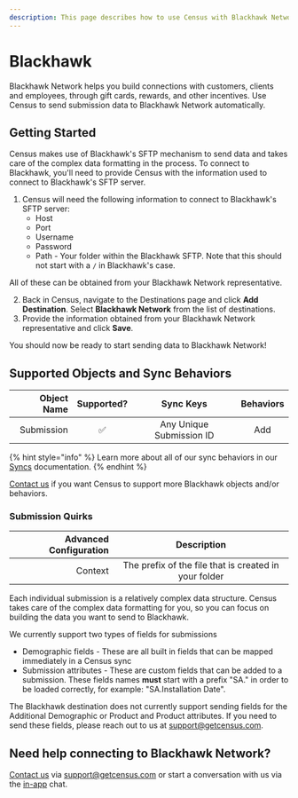 ```yaml
---
description: This page describes how to use Census with Blackhawk Network.
---
```


# Blackhawk

Blackhawk Network helps you build connections with customers, clients and employees, through gift cards, rewards, and other incentives. Use Census to send submission data to Blackhawk Network automatically.

## Getting Started

Census makes use of Blackhawk's SFTP mechanism to send data and takes care of the complex data formatting in the process. To connect to Blackhawk, you'll need to provide Census with the information used to connect to Blackhawk's SFTP server.

1. Census will need the following information to connect to Blackhawk's SFTP server:
   * Host
   * Port
   * Username
   * Password
   * Path - Your folder within the Blackhawk SFTP. Note that this should not start with a `/` in Blackhawk's case.

All of these can be obtained from your Blackhawk Network representative.

2. Back in Census, navigate to the Destinations page and click **Add Destination**. Select **Blackhawk Network** from the list of destinations.
3. Provide the information obtained from your Blackhawk Network representative and click **Save**.

You should now be ready to start sending data to Blackhawk Network!

## Supported Objects and Sync Behaviors <a href="#supported-objects-and-sync-behaviors" id="supported-objects-and-sync-behaviors"></a>

| **Object Name** | **Supported?** |       **Sync Keys**      | **Behaviors** |
| --------------: | :------------: | :----------------------: | :-----------: |
|      Submission |        ✅       | Any Unique Submission ID |      Add      |

{% hint style="info" %}
Learn more about all of our sync behaviors in our [Syncs](../basics/core-concept#sync-behaviors) documentation.
{% endhint %}

[Contact us](mailto:support@getcensus.com) if you want Census to support more Blackhawk objects and/or behaviors.

### Submission Quirks

| **Advanced Configuration** |                    **Description**                    |
| -------------------------: | :---------------------------------------------------: |
|                    Context | The prefix of the file that is created in your folder |

Each individual submission is a relatively complex data structure. Census takes care of the complex data formatting for you, so you can focus on building the data you want to send to Blackhawk.

We currently support two types of fields for submissions

* Demographic fields - These are all built in fields that can be mapped immediately in a Census sync
* Submission attributes - These are custom fields that can be added to a submission. These fields names **must** start with a prefix "SA." in order to be loaded correctly, for example: "SA.Installation Date".

The Blackhawk destination does not currently support sending fields for the Additional Demographic or Product and Product attributes. If you need to send these fields, please reach out to us at [support@getcensus.com](mailto:support@getcensus.com).

## Need help connecting to Blackhawk Network?

[Contact us](mailto:support@getcensus.com) via support@getcensus.com or start a conversation with us via the [in-app](https://app.getcensus.com) chat.

